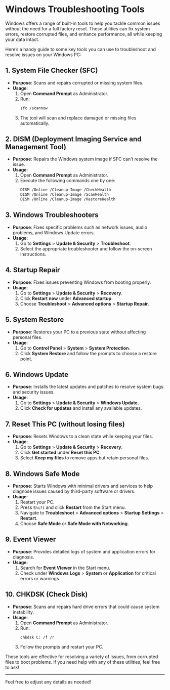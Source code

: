 # Windows Troubleshooting Tools

Windows offers a range of built-in tools to help you tackle common issues without the need for a full factory reset. These utilities can fix system errors, restore corrupted files, and enhance performance, all while keeping your data intact.

Here’s a handy guide to some key tools you can use to troubleshoot and resolve issues on your Windows PC:

## 1. **System File Checker (SFC)**
   - **Purpose**: Scans and repairs corrupted or missing system files.
   - **Usage**:
     1. Open **Command Prompt** as Administrator.
     2. Run:
        ```bash
        sfc /scannow
        ```
     3. The tool will scan and replace damaged or missing files automatically.

## 2. **DISM (Deployment Imaging Service and Management Tool)**
   - **Purpose**: Repairs the Windows system image if SFC can’t resolve the issue.
   - **Usage**:
     1. Open **Command Prompt** as Administrator.
     2. Execute the following commands one by one:
        ```bash
        DISM /Online /Cleanup-Image /CheckHealth
        DISM /Online /Cleanup-Image /ScanHealth
        DISM /Online /Cleanup-Image /RestoreHealth
        ```

## 3. **Windows Troubleshooters**
   - **Purpose**: Fixes specific problems such as network issues, audio problems, and Windows Update errors.
   - **Usage**:
     1. Go to **Settings** > **Update & Security** > **Troubleshoot**.
     2. Select the appropriate troubleshooter and follow the on-screen instructions.

## 4. **Startup Repair**
   - **Purpose**: Fixes issues preventing Windows from booting properly.
   - **Usage**:
     1. Go to **Settings** > **Update & Security** > **Recovery**.
     2. Click **Restart now** under **Advanced startup**.
     3. Choose **Troubleshoot** > **Advanced options** > **Startup Repair**.

## 5. **System Restore**
   - **Purpose**: Restores your PC to a previous state without affecting personal files.
   - **Usage**:
     1. Go to **Control Panel** > **System** > **System Protection**.
     2. Click **System Restore** and follow the prompts to choose a restore point.

## 6. **Windows Update**
   - **Purpose**: Installs the latest updates and patches to resolve system bugs and security issues.
   - **Usage**:
     1. Go to **Settings** > **Update & Security** > **Windows Update**.
     2. Click **Check for updates** and install any available updates.

## 7. **Reset This PC (without losing files)**
   - **Purpose**: Resets Windows to a clean state while keeping your files.
   - **Usage**:
     1. Go to **Settings** > **Update & Security** > **Recovery**.
     2. Click **Get started** under **Reset this PC**.
     3. Select **Keep my files** to remove apps but retain personal files.

## 8. **Windows Safe Mode**
   - **Purpose**: Starts Windows with minimal drivers and services to help diagnose issues caused by third-party software or drivers.
   - **Usage**:
     1. Restart your PC.
     2. Press `Shift` and click **Restart** from the Start menu.
     3. Navigate to **Troubleshoot** > **Advanced options** > **Startup Settings** > **Restart**.
     4. Choose **Safe Mode** or **Safe Mode with Networking**.

## 9. **Event Viewer**
   - **Purpose**: Provides detailed logs of system and application errors for diagnosis.
   - **Usage**:
     1. Search for **Event Viewer** in the Start menu.
     2. Check under **Windows Logs** > **System** or **Application** for critical errors or warnings.

## 10. **CHKDSK (Check Disk)**
   - **Purpose**: Scans and repairs hard drive errors that could cause system instability.
   - **Usage**:
     1. Open **Command Prompt** as Administrator.
     2. Run:
        ```bash
        chkdsk C: /f /r
        ```
     3. Follow the prompts and restart your PC.

These tools are effective for resolving a variety of issues, from corrupted files to boot problems. If you need help with any of these utilities, feel free to ask!

---

Feel free to adjust any details as needed!
